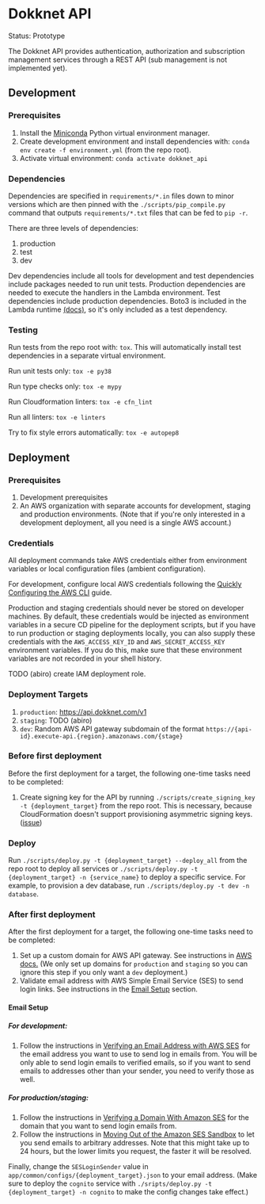 # Dokknet API

Status: Prototype

The Dokknet API provides authentication, authorization and subscription management services through a REST API (sub management is not implemented yet).


## Development

### Prerequisites

1. Install the [Miniconda]('https://docs.conda.io/en/latest/miniconda.html') Python virtual environment manager.
1. Create development environment and install dependencies with: `conda env create -f environment.yml` (from the repo root).
1. Activate virtual environment: `conda activate dokknet_api`

### Dependencies

Dependencies are specified in `requirements/*.in` files down to minor versions which are  then pinned with the `./scripts/pip_compile.py` command that outputs `requirements/*.txt` files that can be fed to `pip -r`.

There are three levels of dependencies:

1. production
1. test
1. dev

Dev dependencies include all tools for development and test dependencies include packages needed to run unit tests. 
Production dependencies are needed to execute the handlers in the Lambda environment. 
Test dependencies include production dependencies.
Boto3 is included in the Lambda runtime [(docs)](https://docs.aws.amazon.com/lambda/latest/dg/lambda-runtimes.html), so it's only included as a test dependency.

### Testing

Run tests from the repo root with: `tox`. This will automatically install test dependencies in a separate virtual environment.

Run unit tests only: `tox -e py38`

Run type checks only: `tox -e mypy`

Run Cloudformation linters: `tox -e cfn_lint`

Run all linters: `tox -e linters`

Try to fix style errors automatically: `tox -e autopep8`

## Deployment

### Prerequisites

1. Development prerequisites
1. An AWS organization with separate accounts for development, staging and 
production environments. (Note that if you're only interested in a development
deployment, all you need is a single AWS account.)

### Credentials

All deployment commands take AWS credentials either from environment variables or local configuration files (ambient configuration). 

For development, configure local AWS credentials following the 
[Quickly Configuring the AWS CLI](https://docs.aws.amazon.com/cli/latest/userguide/cli-chap-configure.html#cli-quick-configuration) guide.

Production and staging credentials should never be stored on developer machines. 
By default, these credentials would be injected as environment variables in a secure CD pipeline for the deployment scripts, but if you have to run production or staging deployments locally, you can also supply these credentials with the `AWS_ACCESS_KEY_ID` and `AWS_SECRET_ACCESS_KEY` environment variables. If you do this, make sure that these environment variables are not recorded in your shell history.

TODO (abiro) create IAM deployment role.

### Deployment Targets

1. `production`: https://api.dokknet.com/v1
1. `staging`: TODO (abiro)
1. `dev`: Random AWS API gateway subdomain of the format `https://{api-id}.execute-api.{region}.amazonaws.com/{stage}`

### Before first deployment

Before the first deployment for a target, the following one-time tasks need to be completed:

1. Create signing key for the API by running 
`./scripts/create_signing_key -t {deployment_target}` 
from the repo root. This is necessary, because CloudFormation doesn't support provisioning asymmetric signing keys. ([issue](https://github.com/aws-cloudformation/aws-cloudformation-coverage-roadmap/issues/337))

### Deploy

Run 
`./scripts/deploy.py -t {deployment_target} --deploy_all` 
from the repo root to deploy all services or 
`./scripts/deploy.py -t {deployment_target} -n {service_name}` 
to deploy a specific service. For example, to provision a dev database, run 
`./scripts/deploy.py -t dev -n database`.


### After first deployment

After the first deployment for a target, the following one-time tasks need to be completed:

1. Set up a custom domain for AWS API gateway. See instructions in [AWS docs.](https://docs.aws.amazon.com/apigateway/latest/developerguide/how-to-custom-domains.html) (We only set up domains for `production` and `staging` so you can ignore this step if you only want a `dev` deployment.)
1. Validate email address with AWS Simple Email Service (SES) to send login links. See instructions in the [Email Setup](#email-setup) section.

#### Email Setup

##### For development:

1. Follow the instructions in [Verifying an Email Address with AWS SES](https://docs.aws.amazon.com/ses/latest/DeveloperGuide/verify-email-addresses-procedure.html) for the email address you want to use to send log in emails from. You will be only able to send login emails to verified emails, so if you want to send emails to addresses other than your sender, you need to verify those as well.

##### For production/staging:

1. Follow the instructions in [Verifying a Domain With Amazon SES](https://docs.aws.amazon.com/ses/latest/DeveloperGuide/verify-domain-procedure.html) for the domain that you want to send login emails from. 
1. Follow the instructions in [Moving Out of the Amazon SES Sandbox](https://docs.aws.amazon.com/ses/latest/DeveloperGuide/request-production-access.html) to let you send emails to arbitrary addresses. Note that this might take up to 24 hours, but the lower limits you request, the faster it will be resolved.

Finally, change the `SESLoginSender` value in `app/common/configs/{deployment_target}.json` to your email address. (Make sure to deploy the `cognito` service with
`./sripts/deploy.py -t {deployment_target} -n cognito`
to make the config changes take effect.)

